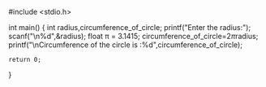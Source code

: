 
#include <stdio.h>

int main()
{ int radius,circumference_of_circle;
    printf("Enter the radius:");
    scanf("\n%d",&radius);
    float π = 3.1415;
    circumference_of_circle=2*π*radius;
    printf("\nCircumference of the circle  is :%d",circumference_of_circle);

    return 0;
}
